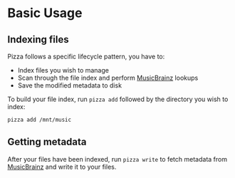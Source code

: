 # Basic Usage

## Indexing files

Pizza follows a specific lifecycle pattern, you have to:
- Index files you wish to manage
- Scan through the file index and perform [MusicBrainz](https://musicbrainz.org) lookups
- Save the modified metadata to disk

To build your file index, run `pizza add` followed by the directory you wish to index:
```sh
pizza add /mnt/music
```

## Getting metadata

After your files have been indexed, run `pizza write` to fetch metadata from [MusicBrainz](https://musicbrainz.org)
and write it to your files.

